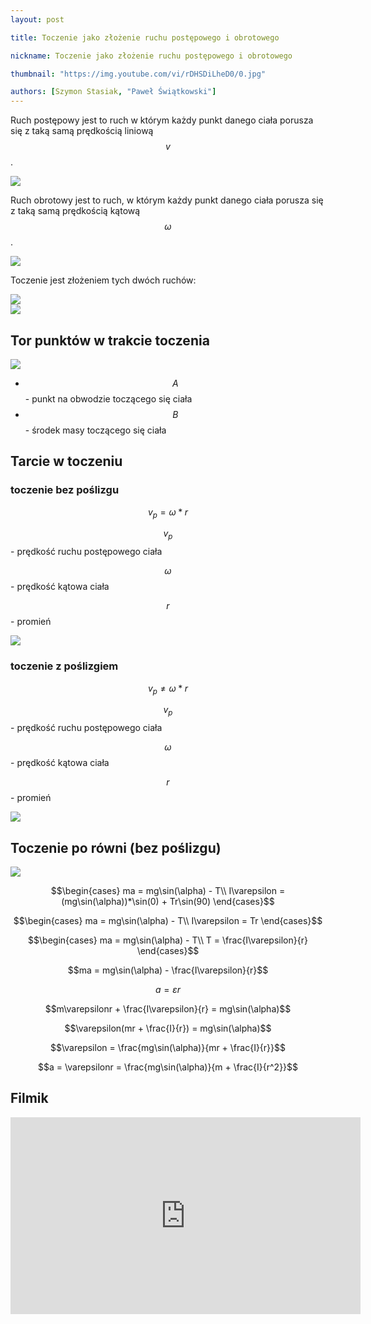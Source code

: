 ```yaml
---
layout: post

title: Toczenie jako złożenie ruchu postępowego i obrotowego

nickname: Toczenie jako złożenie ruchu postępowego i obrotowego

thumbnail: "https://img.youtube.com/vi/rDHSDiLheD0/0.jpg"

authors: [Szymon Stasiak, "Paweł Świątkowski"]
---
```

Ruch postępowy jest to ruch w którym każdy punkt danego ciała porusza się z taką samą prędkością liniową $$v$$.

<div class="row"><div class="col s6"><img class="materialboxed responsive-img" data-src="//i.imgur.com/TvIbRDW.png" src="//i.imgur.com/TvIbRDWm.png"></div></div>

Ruch obrotowy jest to ruch, w którym każdy punkt danego ciała porusza się z taką samą prędkością kątową $$\omega$$.

<div class="row"><div class="col s6"><img class="materialboxed responsive-img" data-src="//i.imgur.com/Qeg7mmY.png" src="//i.imgur.com/Qeg7mmYm.png"></div></div>

Toczenie jest złożeniem tych dwóch ruchów:

<div class="row"><div class="col s6"><img class="materialboxed responsive-img" data-src="//i.imgur.com/bS8GoXD.png" src="//i.imgur.com/bS8GoXDm.png"></div><div class="col s6"><img class="materialboxed responsive-img" data-src="//i.imgur.com/pqvZfLk.png" src="//i.imgur.com/pqvZfLkm.png"></div></div>

## Tor punktów w trakcie toczenia

<div class="row"><div class="col s6"><img class="materialboxed responsive-img" data-src="//i.imgur.com/HynPr97.png" src="//i.imgur.com/HynPr97m.png"></div></div>

- $$A$$ - punkt na obwodzie toczącego się ciała
- $$B$$ - środek masy toczącego się ciała



## Tarcie w toczeniu

### toczenie bez poślizgu

$$v_p = \omega * r$$

$$v_p$$ - prędkość ruchu postępowego ciała

$$\omega$$ - prędkość kątowa ciała

$$r$$ - promień

<div class="row"><div class="col s6"><img class="materialboxed responsive-img" data-src="//i.imgur.com/pqvZfLk.png" src="//i.imgur.com/pqvZfLkm.png"></div></div>

### toczenie z poślizgiem

$$v_p \neq \omega * r$$

$$v_p$$ - prędkość ruchu postępowego ciała

$$\omega$$ - prędkość kątowa ciała

$$r$$ - promień

<div class="row"><div class="col s6"><img class="materialboxed responsive-img" data-src="//i.imgur.com/QrDKjOU.png" src="//i.imgur.com/QrDKjOUm.png"></div></div>

## Toczenie po równi (bez poślizgu)

<div class="row"><div class="col s6"><img class="materialboxed responsive-img" data-src="//i.imgur.com/AjlaDDS.png" src="//i.imgur.com/AjlaDDSm.png"></div></div>

$$\begin{cases} ma = mg\sin(\alpha) - T\\ I\varepsilon = (mg\sin(\alpha))*\sin(0) + Tr\sin(90) \end{cases}$$

$$\begin{cases} ma = mg\sin(\alpha) - T\\ I\varepsilon = Tr \end{cases}$$

$$\begin{cases} ma = mg\sin(\alpha) - T\\ T = \frac{I\varepsilon}{r} \end{cases}$$

$$ma = mg\sin(\alpha) - \frac{I\varepsilon}{r}$$

$$a = \varepsilon r$$

$$m\varepsilonr + \frac{I\varepsilon}{r} = mg\sin(\alpha)$$

$$\varepsilon(mr + \frac{I}{r}) = mg\sin(\alpha)$$

$$\varepsilon = \frac{mg\sin(\alpha)}{mr + \frac{I}{r}}$$

$$a = \varepsilonr = \frac{mg\sin(\alpha)}{m + \frac{I}{r^2}}$$


## Filmik

<div class="video-container"><iframe width="560" height="315" src="https://www.youtube.com/embed/rDHSDiLheD0?rel=0" frameborder="0" allowfullscreen></iframe></div>
